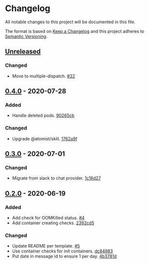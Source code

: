 # Changelog

All notable changes to this project will be documented in this file.

The format is based on [Keep a Changelog](http://keepachangelog.com/)
and this project adheres to [Semantic Versioning](http://semver.org/).

## [Unreleased](https://github.com/atomist-skills/kubernetes-pod-health-skill/compare/0.4.0...HEAD)

### Changed

-   Move to multiple-dispatch. [#22](https://github.com/atomist-skills/kubernetes-pod-health-skill/issues/22)

## [0.4.0](https://github.com/atomist-skills/kubernetes-pod-health-skill/compare/0.3.0...0.4.0) - 2020-07-28

### Added

-   Handle deleted pods. [90265cb](https://github.com/atomist-skills/kubernetes-pod-health-skill/commit/90265cb195cfc1cb828403f379a79c734a7854e1)

### Changed

-   Upgrade @atomist/skill. [1762a9f](https://github.com/atomist-skills/kubernetes-pod-health-skill/commit/1762a9f8862658b6ee87c84c2b896dbf9f4272fb)

## [0.3.0](https://github.com/atomist-skills/kubernetes-pod-health-skill/compare/0.2.0...0.3.0) - 2020-07-01

### Changed

-   Migrate from slack to chat provider. [1c18d27](https://github.com/atomist-skills/kubernetes-pod-health-skill/commit/1c18d2734f3fad089fac570fcc68566f71709c15)

## [0.2.0](https://github.com/atomist-skills/kubernetes-pod-health-skill/tree/0.2.0) - 2020-06-19

### Added

-   Add check for OOMKilled status. [#4](https://github.com/atomist-skills/kubernetes-pod-health-skill/issues/4)
-   Add container creating checks. [2392cd5](https://github.com/atomist-skills/kubernetes-pod-health-skill/commit/2392cd5497dc8e5148b7b94bd56c9286402b3a02)

### Changed

-   Update README per template. [#5](https://github.com/atomist-skills/kubernetes-pod-health-skill/issues/5)
-   Use container checks for init containers. [dc84883](https://github.com/atomist-skills/kubernetes-pod-health-skill/commit/dc848832b122452cd4008331d0ac2dd843a58bac)
-   Put date in message id to ensure 1 per day. [4b3781d](https://github.com/atomist-skills/kubernetes-pod-health-skill/commit/4b3781d9fa72eb653098f5b742687e0c911ba3a9)

